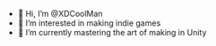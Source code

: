 - 👋 Hi, I’m @XDCoolMan
- 👀 I’m interested in making indie games
- 🌱 I’m currently mastering the art of making in Unity

<!---
XDCoolMan/XDCoolMan is a ✨ special ✨ repository because its `README.md` (this file) appears on your GitHub profile.
You can click the Preview link to take a look at your changes.
--->
